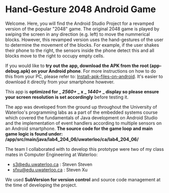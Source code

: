 # Hand-Gesture 2048 Android Game

Welcome. Here, you will find the Android Studio Project for a revamped version of the popular "2048" game. The original 2048 game is played by swiping the screen in any direction (e.g. left) to move the nummerical blocks. However, this revamped version uses the hand-gestures of the user to determine the movement of the blocks. For example, if the user shakes their phone
to the right, the sensors inside the phone detect this and all blocks move to the right to occupy empty cells.

If you would like to **try out the app, download the APK from the root (app-debug.apk) on your Android phone**. 
For more instructions on how to do this from your PC, please refer to: [Install-apk-files-on-android](https://airmore.com/install-apk-files-on-android.html). It's easier to download it directly from your smartphone however.

This app is **optimized for _ _2560+_ _ x _ _1440+_ _ display so please ensure your screen resolution is set accordingly** before testing it.

The app was developed from the ground up throughout the University of Waterloo's programming labs as a part of the embedded systems course which covered the fundamentals of Java development on Android Studio and the implementation of event handlers according to multiple sensors on an Android smartphone. **The source code for the game loop and main game logic is found under: /app/src/main/java/lab4_204_06/uwaterloo/ca/lab4_204_06/**

The team I collaborated with to develop this prototype were two of my class mates in Computer Engineering at Waterloo:
- s3@edu.uwaterloo.ca : Steven Steven
- sfxu@edu.uwaterloo.ca : Steven Xu

We used **SubVersion for version control** and source code management at the time of developing the project.

